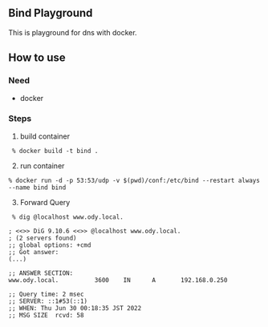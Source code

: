 ## Bind Playground 
This is playground for dns with docker.
## How to use
### Need
- docker
### Steps
1. build container
```
 % docker build -t bind .
```
2. run container
```
% docker run -d -p 53:53/udp -v $(pwd)/conf:/etc/bind --restart always --name bind bind
```
3. Forward Query
```
 % dig @localhost www.ody.local.

; <<>> DiG 9.10.6 <<>> @localhost www.ody.local.
; (2 servers found)
;; global options: +cmd
;; Got answer:
(...)

;; ANSWER SECTION:
www.ody.local.          3600    IN      A       192.168.0.250

;; Query time: 2 msec
;; SERVER: ::1#53(::1)
;; WHEN: Thu Jun 30 00:18:35 JST 2022
;; MSG SIZE  rcvd: 58
```

